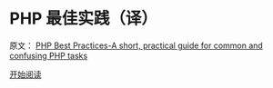 PHP 最佳实践（译）
============

原文： [PHP Best Practices-A short, practical guide for common and confusing PHP tasks](https://phpbestpractices.org/)

[开始阅读](./php-best-practices.md)
